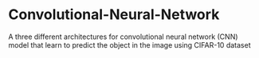# Convolutional-Neural-Network
A three different architectures for convolutional neural network (CNN) model that learn to predict the object in the image using  CIFAR-10 dataset  
